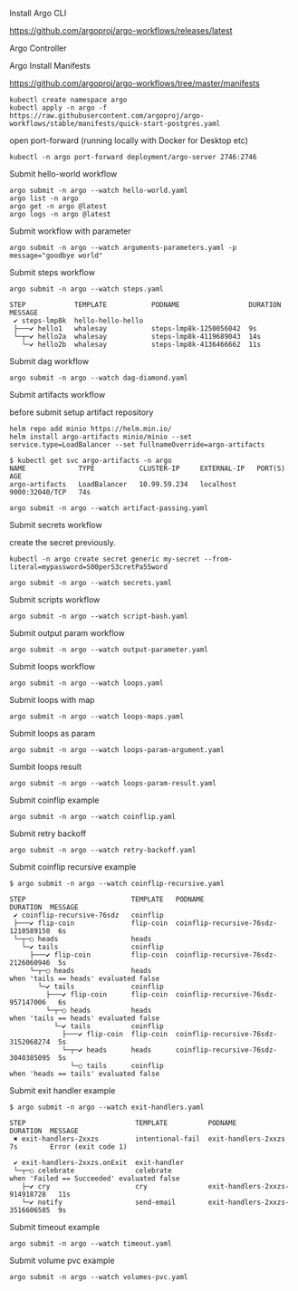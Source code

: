 Install Argo CLI

https://github.com/argoproj/argo-workflows/releases/latest

Argo Controller


Argo Install Manifests

https://github.com/argoproj/argo-workflows/tree/master/manifests

```
kubectl create namespace argo
kubectl apply -n argo -f https://raw.githubusercontent.com/argoproj/argo-workflows/stable/manifests/quick-start-postgres.yaml
```

open port-forward (running locally with Docker for Desktop etc)

```
kubectl -n argo port-forward deployment/argo-server 2746:2746
```

Submit hello-world workflow

```
argo submit -n argo --watch hello-world.yaml
argo list -n argo
argo get -n argo @latest
argo logs -n argo @latest
```

Submit workflow with parameter

```
argo submit -n argo --watch arguments-parameters.yaml -p message="goodbye world"
```

Submit steps workflow

```
argo submit -n argo --watch steps.yaml
```

```
STEP            TEMPLATE           PODNAME                 DURATION  MESSAGE
 ✔ steps-lmp8k  hello-hello-hello
 ├───✔ hello1   whalesay           steps-lmp8k-1250056042  9s
 └─┬─✔ hello2a  whalesay           steps-lmp8k-4119689043  14s
   └─✔ hello2b  whalesay           steps-lmp8k-4136466662  11s
```

Submit dag workflow

```
argo submit -n argo --watch dag-diamond.yaml
```

Submit artifacts workflow

before submit setup artifact repository

```
helm repo add minio https://helm.min.io/
helm install argo-artifacts minio/minio --set service.type=LoadBalancer --set fullnameOverride=argo-artifacts
```

```
$ kubectl get svc argo-artifacts -n argo
NAME             TYPE           CLUSTER-IP     EXTERNAL-IP   PORT(S)          AGE
argo-artifacts   LoadBalancer   10.99.59.234   localhost     9000:32040/TCP   74s
```

```
argo submit -n argo --watch artifact-passing.yaml
```


Submit secrets workflow

create the secret previously.

```
kubectl -n argo create secret generic my-secret --from-literal=mypassword=S00perS3cretPa55word
```

```
argo submit -n argo --watch secrets.yaml
```

Submit scripts workflow

```
argo submit -n argo --watch script-bash.yaml
```

Submit output param workflow

```
argo submit -n argo --watch output-parameter.yaml
```


Submit loops workflow

```
argo submit -n argo --watch loops.yaml
```

Submit loops with map

```
argo submit -n argo --watch loops-maps.yaml
```

Submit loops as param

```
argo submit -n argo --watch loops-param-argument.yaml
```

Sumbit loops result

```
argo submit -n argo --watch loops-param-result.yaml
```

Submit coinflip example

```
argo submit -n argo --watch coinflip.yaml
```

Submit retry backoff

```
argo submit -n argo --watch retry-backoff.yaml
```

Submit coinflip recursive example

```
$ argo submit -n argo --watch coinflip-recursive.yaml

STEP                          TEMPLATE   PODNAME                              DURATION  MESSAGE
 ✔ coinflip-recursive-76sdz   coinflip
 ├───✔ flip-coin              flip-coin  coinflip-recursive-76sdz-1210589150  6s
 └─┬─○ heads                  heads
   └─✔ tails                  coinflip
     ├───✔ flip-coin          flip-coin  coinflip-recursive-76sdz-2126060946  5s
     └─┬─○ heads              heads                                                     when 'tails == heads' evaluated false
       └─✔ tails              coinflip
         ├───✔ flip-coin      flip-coin  coinflip-recursive-76sdz-957147006   6s
         └─┬─○ heads          heads                                                     when 'tails == heads' evaluated false
           └─✔ tails          coinflip
             ├───✔ flip-coin  flip-coin  coinflip-recursive-76sdz-3152068274  5s
             └─┬─✔ heads      heads      coinflip-recursive-76sdz-3040385095  5s
               └─○ tails      coinflip                                                  when 'heads == tails' evaluated false
```

Submit exit handler example

```
$ argo submit -n argo --watch exit-handlers.yaml

STEP                           TEMPLATE          PODNAME                         DURATION  MESSAGE
 ✖ exit-handlers-2xxzs         intentional-fail  exit-handlers-2xxzs             7s        Error (exit code 1)

 ✔ exit-handlers-2xxzs.onExit  exit-handler
 └─┬─○ celebrate               celebrate                                                   when 'Failed == Succeeded' evaluated false
   ├─✔ cry                     cry               exit-handlers-2xxzs-914918728   11s
   └─✔ notify                  send-email        exit-handlers-2xxzs-3516606585  9s
```

Submit timeout example

```
argo submit -n argo --watch timeout.yaml
```

Submit volume pvc example

```
argo submit -n argo --watch volumes-pvc.yaml
```
